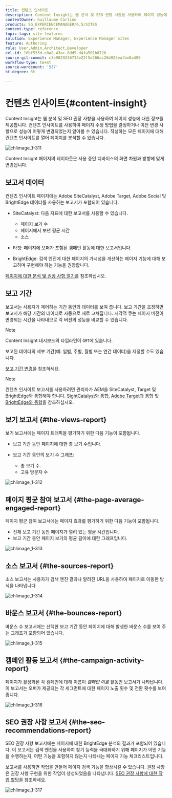 ```yaml
---
title: 컨텐츠 인사이트
description: Content Insight는 웹 분석 및 SEO 권장 사항을 사용하여 페이지 성능에 대한 정보를 제공합니다
contentOwner: Guillaume Carlino
products: SG_EXPERIENCEMANAGER/6.5/SITES
content-type: reference
topic-tags: site-features
solution: Experience Manager, Experience Manager Sites
feature: Authoring
role: User,Admin,Architect,Developer
exl-id: 10bf533d-c0a8-43ac-8dd5-d4fa501b8726
source-git-commit: c3e9029236734e22f5d266ac26b923eafbe0a459
workflow-type: tm+mt
source-wordcount: '537'
ht-degree: 3%

---
```


# 컨텐츠 인사이트{#content-insight}

Content Insight는 웹 분석 및 SEO 권장 사항을 사용하여 페이지 성능에 대한 정보를 제공합니다. 컨텐츠 인사이트를 사용하여 페이지 수정 방법을 결정하거나 이전 변경 사항으로 성능이 어떻게 변경되었는지 알아볼 수 있습니다. 작성하는 모든 페이지에 대해 컨텐츠 인사이트를 열어 페이지를 분석할 수 있습니다.

![chlimage_1-311](assets/chlimage_1-311.png)

Content Insight 페이지의 레이아웃은 사용 중인 디바이스의 화면 차원과 방향에 맞게 변경됩니다.

## 보고서 데이터

컨텐츠 인사이트 페이지에는 Adobe SiteCatalyst, Adobe Target, Adobe Social 및 BrightEdge 데이터를 사용하는 보고서가 포함되어 있습니다.

* SiteCatalyst: 다음 지표에 대한 보고서를 사용할 수 있습니다.

   * 페이지 보기 수
   * 페이지에서 보낸 평균 시간
   * 소스

* 타겟: 페이지에 오퍼가 포함된 캠페인 활동에 대한 보고서입니다.
* BrightEdge: 검색 엔진에 대한 페이지의 가시성을 개선하는 페이지 기능에 대해 보고하며 구현해야 하는 기능을 권장합니다.

[페이지에 대한 분석 및 권장 사항 열기](/help/sites-authoring/ci-analyze.md#opening-analytics-and-recommendations-for-a-page)를 참조하십시오.

## 보고 기간

보고서는 사용자가 제어하는 기간 동안의 데이터를 보여 줍니다. 보고 기간을 조정하면 보고서가 해당 기간의 데이터로 자동으로 새로 고쳐집니다. 시각적 큐는 페이지 버전이 변경되는 시간을 나타내므로 각 버전의 성능을 비교할 수 있습니다.

>[!NOTE]
>
>Content Insight 대시보드의 타임라인이 `GMT`에 있습니다.

보고된 데이터의 세부 기간(예: 일별, 주별, 월별 또는 연간 데이터)을 지정할 수도 있습니다.

[보고 기간 변경](/help/sites-authoring/ci-analyze.md#changing-the-reporting-period)을 참조하세요.

>[!NOTE]
>
>컨텐츠 인사이트 보고서를 사용하려면 관리자가 AEM을 SiteCatalyst, Target 및 BrightEdge와 통합해야 합니다. [SightCatalyst와 통합](/help/sites-administering/adobeanalytics.md), [Adobe Target과 통합](/help/sites-administering/target.md) 및 [BrightEdge와 통합](/help/sites-administering/brightedge.md)을 참조하십시오.

## 보기 보고서 {#the-views-report}

보기 보고서에는 페이지 트래픽을 평가하기 위한 다음 기능이 포함됩니다.

* 보고 기간 동안 페이지에 대한 총 보기 수입니다.
* 보고 기간 동안의 보기 수 그래프:

   * 총 보기 수.
   * 고유 방문자 수

![chlimage_1-312](assets/chlimage_1-312.png)

## 페이지 평균 참여 보고서 {#the-page-average-engaged-report}

페이지 평균 참여 보고서에는 페이지 효과를 평가하기 위한 다음 기능이 포함됩니다.

* 전체 보고 기간 동안 페이지가 열려 있는 평균 시간입니다.
* 보고 기간 동안 페이지 보기의 평균 길이에 대한 그래프입니다.

![chlimage_1-313](assets/chlimage_1-313.png)

## 소스 보고서 {#the-sources-report}

소스 보고서는 사용자가 검색 엔진 결과나 알려진 URL을 사용하여 페이지로 이동한 방식을 나타냅니다.

![chlimage_1-314](assets/chlimage_1-314.png)

## 바운스 보고서 {#the-bounces-report}

바운스 수 보고서에는 선택한 보고 기간 동안 페이지에 대해 발생한 바운스 수를 보여 주는 그래프가 포함되어 있습니다.

![chlimage_1-315](assets/chlimage_1-315.png)

## 캠페인 활동 보고서 {#the-campaign-activity-report}

페이지가 활성화된 각 캠페인에 대해 이름이 *캠페인 이름* 활동인 보고서가 나타납니다. 이 보고서는 오퍼가 제공되는 각 세그먼트에 대한 페이지 노출 횟수 및 전환 횟수를 보여줍니다.

![chlimage_1-316](assets/chlimage_1-316.png)

## SEO 권장 사항 보고서 {#the-seo-recommendations-report}

SEO 권장 사항 보고서에는 페이지에 대한 BrightEdge 분석의 결과가 포함되어 있습니다. 이 보고서는 검색 엔진을 사용하여 찾기 능력을 극대화하기 위해 페이지가 어떤 기능을 수행하는지, 어떤 기능을 포함하지 않는지 나타내는 페이지 기능 체크리스트입니다.

보고서를 사용하면 작업을 만들어 페이지 검색 기능을 향상시킬 수 있습니다. 권장 사항은 권장 사항 구현을 위한 작업이 생성되었음을 나타냅니다. [SEO 권장 사항에 대한 작업 할당](/help/sites-authoring/ci-analyze.md#assigning-tasks-for-seo-recommendations)을 참조하세요.

![chlimage_1-317](assets/chlimage_1-317.png)
